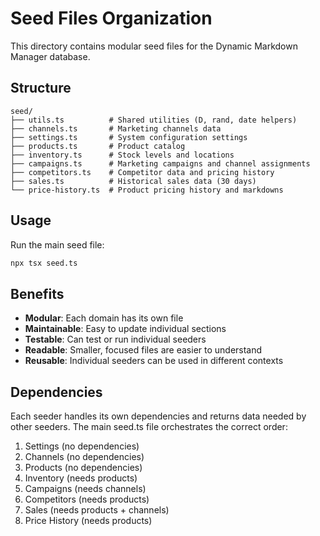 # Seed Files Organization

This directory contains modular seed files for the Dynamic Markdown Manager database.

## Structure

```
seed/
├── utils.ts          # Shared utilities (D, rand, date helpers)
├── channels.ts       # Marketing channels data
├── settings.ts       # System configuration settings
├── products.ts       # Product catalog
├── inventory.ts      # Stock levels and locations
├── campaigns.ts      # Marketing campaigns and channel assignments
├── competitors.ts    # Competitor data and pricing history
├── sales.ts          # Historical sales data (30 days)
└── price-history.ts  # Product pricing history and markdowns
```

## Usage

Run the main seed file:
```bash
npx tsx seed.ts
```

## Benefits

- **Modular**: Each domain has its own file
- **Maintainable**: Easy to update individual sections
- **Testable**: Can test or run individual seeders
- **Readable**: Smaller, focused files are easier to understand
- **Reusable**: Individual seeders can be used in different contexts

## Dependencies

Each seeder handles its own dependencies and returns data needed by other seeders. The main seed.ts file orchestrates the correct order:

1. Settings (no dependencies)
2. Channels (no dependencies)
3. Products (no dependencies)
4. Inventory (needs products)
5. Campaigns (needs channels)
6. Competitors (needs products)
7. Sales (needs products + channels)
8. Price History (needs products)